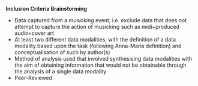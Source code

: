 



**Inclusion Criteria Brainstorming**

- Data captured from a *musicking* event, i.e. exclude data that does not attempt to capture the action of musicking such as midi+produced audio+cover art
- At least two different data modalities, with the definition of a data modality based upon the task (following Anna-Maria definition) and conceptualisation of such by author(s)
- Method of analysis used that involved synthesising data modalities with the aim of obtaining information that would not be obtainable through the analysis of a single data modality
- Peer-Reviewed